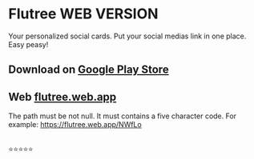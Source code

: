 # Flutree WEB VERSION

Your personalized social cards. Put your social medias link in one place. Easy peasy!

## Download on [Google Play Store](https://play.google.com/store/apps/details?id=com.iqmal.linktreeflutter)

## Web [flutree.web.app](https://flutree.web.app)

The path must be not null. It must contains a five character code. For example: https://flutree.web.app/NWfLo

\
:star::star::star::star::star:

